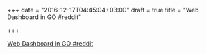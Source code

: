 +++
date = "2016-12-17T04:45:04+03:00"
draft = true
title = "Web Dashboard in GO  #reddit"

+++

<p><a href="https://t.co/YD87GlXNYn">Web Dashboard in GO  #reddit</a></p>
